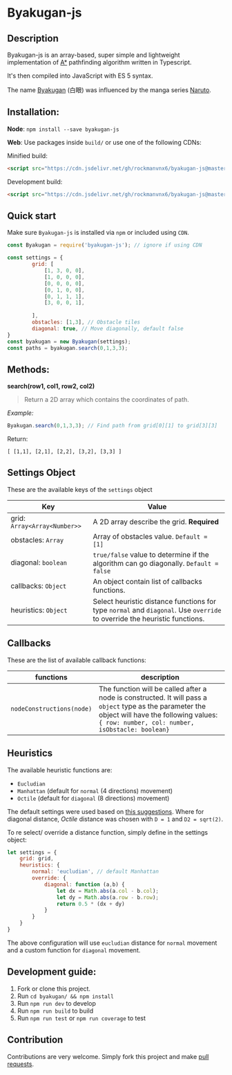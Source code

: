 # Byakugan-js

## Description

Byakugan-js is an array-based, super simple and lightweight implementation of [A*](https://en.wikipedia.org/wiki/A*_search_algorithm) pathfinding algorithm written in Typescript. 

It's then compiled into JavaScript with ES 5 syntax.

The name [Byakugan](https://naruto.fandom.com/wiki/Byakugan) (白眼) was influenced by the manga series [Naruto](https://en.wikipedia.org/wiki/Naruto).

## Installation:

**Node**: `npm install --save byakugan-js`

**Web**: Use packages inside `build/` or use one of the following CDNs:

Minified build:

```html
<script src="https://cdn.jsdelivr.net/gh/rockmanvnx6/byakugan-js@master/dist/byakugan.min.js"></script>
```

Development build:
```html
<script src="https://cdn.jsdelivr.net/gh/rockmanvnx6/byakugan-js@master/dist/byakugan.js"></script>
```

## Quick start

Make sure `Byakugan-js` is installed via `npm` or included using `CDN`.

```js
const Byakugan = require('byakugan-js'); // ignore if using CDN

const settings = {
        grid: [
            [1, 3, 0, 0],
            [1, 0, 0, 0],
            [0, 0, 0, 0],
            [0, 1, 0, 0],
            [0, 1, 1, 1],
            [3, 0, 0, 1],
          
        ],
        obstacles: [1,3], // Obstacle tiles
        diagonal: true, // Move diagonally, default false
}
const byakugan = new Byakugan(settings);
const paths = byakugan.search(0,1,3,3);
```

## Methods:

**search(row1, col1, row2, col2)**

> Return a 2D array which contains the coordinates of path.

*Example:*

```js
Byakugan.search(0,1,3,3); // Find path from grid[0][1] to grid[3][3]
```

Return:
```
[ [1,1], [2,1], [2,2], [3,2], [3,3] ]
```

## Settings Object

These are the available keys of the `settings` object

| Key                          | Value                                                        |
| ---------------------------- | ------------------------------------------------------------ |
| grid: `Array<Array<Number>>` | A 2D array describe the grid. **Required**                   |
| obstacles: `Array`           | Array of obstacles value. `Default = [1]`                    |
| diagonal: `boolean`          | `true/false` value to determine if the algorithm can go diagonally. `Default = false` |
| callbacks: `Object`          | An object contain list of callbacks functions.               |
| heuristics: `Object`         | Select heuristic distance functions for type `normal` and `diagonal`. Use `override` to override the heuristic functions. |



## Callbacks

These are the list of available callback functions:

| functions                 | description                                                  |
| ------------------------- | ------------------------------------------------------------ |
| `nodeConstructions(node)` | The function will be called after a node is constructed. It will pass a `object` type as the parameter the object will have the following values: `{ row: number, col: number, isObstacle: boolean}` |

## Heuristics

The available heuristic functions are:

- `Eucludian`
- `Manhattan` (default for `normal` (4 directions) movement)
- `Octile` (default for `diagonal` (8 directions) movement)

The default settings were used based on [this suggestions](*http://theory.stanford.edu/~amitp/GameProgramming/Heuristics.html*). Where for diagonal distance, *Octile* distance was chosen with `D = 1`  and `D2 = sqrt(2)`.



To re select/ override a distance function, simply define in the settings object:
```js
let settings = {
    grid: grid,
    heuristics: {
        normal: 'eucludian', // default Manhattan
        override: {
        	diagonal: function (a,b) {
                let dx = Math.abs(a.col - b.col);
                let dy = Math.abs(a.row - b.row);
                return 0.5 * (dx + dy)
            }
    	}
    }
}
```

The above configuration will use `eucludian` distance for `normal` movement and a custom function for `diagonal` movement.



## Development guide:

1. Fork or clone this project.
2. Run `cd byakugan/ && npm install`
3. Run `npm run dev` to develop
4. Run `npm run build` to build
5. Run `npm run test` or `npm run coverage` to test

## Contribution

Contributions are very welcome. Simply fork this project and make [pull requests](https://github.com/rockmanvnx6/byakugan/pulls).



